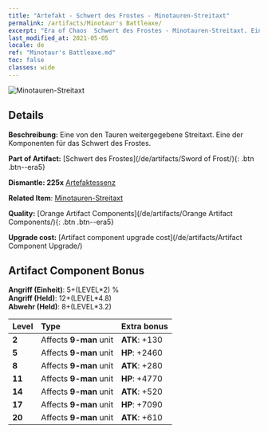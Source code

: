 ```yaml
---
title: "Artefakt - Schwert des Frostes - Minotauren-Streitaxt"
permalink: /artifacts/Minotaur's Battleaxe/
excerpt: "Era of Chaos  Schwert des Frostes - Minotauren-Streitaxt. Eine von den Tauren weitergegebene Streitaxt. Eine der Komponenten für das Schwert des Frostes."
last_modified_at: 2021-05-05
locale: de
ref: "Minotaur's Battleaxe.md"
toc: false
classes: wide
---
```


 ![Minotauren-Streitaxt](/images/t/artifact_40432.png)



## Details

 **Beschreibung:** Eine von den Tauren weitergegebene Streitaxt. Eine der Komponenten für das Schwert des Frostes.

 **Part of Artifact:** [Schwert des Frostes](/de/artifacts/Sword of Frost/){: .btn .btn--era5}

 **Dismantle: 225x** [Artefaktessenz](/ItemsDE/con_905/)

 **Related Item**: [Minotauren-Streitaxt](/ItemsDE/art_161/)

 **Quality:** [Orange Artifact Components](/de/artifacts/Orange Artifact Components/){: .btn .btn--era5}

 **Upgrade cost:** [Artifact component upgrade cost](/de/artifacts/Artifact Component Upgrade/)

## Artifact Component Bonus

  **Angriff (Einheit)**: 5+(LEVEL\*2) %<br/>**Angriff (Held)**: 12+(LEVEL\*4.8)<br/>**Abwehr (Held)**: 8+(LEVEL\*3.2)

  |  Level  | Type |    Extra bonus  | 
  |:--------|:-----|:----------------| 
  | **2** | Affects **9-man** unit | **ATK**: +130 | 
  | **5** | Affects **9-man** unit | **HP**: +2460 | 
  | **8** | Affects **9-man** unit | **ATK**: +280 | 
  | **11** | Affects **9-man** unit | **HP**: +4770 | 
  | **14** | Affects **9-man** unit | **ATK**: +520 | 
  | **17** | Affects **9-man** unit | **HP**: +7090 | 
  | **20** | Affects **9-man** unit | **ATK**: +610 | 
